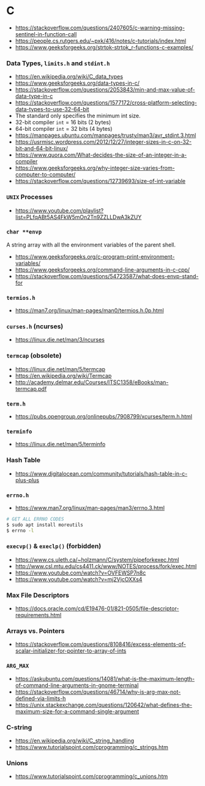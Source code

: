 # C

- https://stackoverflow.com/questions/2407605/c-warning-missing-sentinel-in-function-call
- https://people.cs.rutgers.edu/~pxk/416/notes/c-tutorials/index.html
- https://www.geeksforgeeks.org/strtok-strtok_r-functions-c-examples/

### Data Types, `limits.h` and `stdint.h`

- https://en.wikipedia.org/wiki/C_data_types
- https://www.geeksforgeeks.org/data-types-in-c/
- https://stackoverflow.com/questions/2053843/min-and-max-value-of-data-type-in-c
- https://stackoverflow.com/questions/1577172/cross-platform-selecting-data-types-to-use-32-64-bit
- The standard only specifies the minimum int size.
- 32-bit compiler `int` = 16 bits (2 bytes)
- 64-bit compiler `int` = 32 bits (4 bytes)
- https://manpages.ubuntu.com/manpages/trusty/man3/avr_stdint.3.html
- https://usrmisc.wordpress.com/2012/12/27/integer-sizes-in-c-on-32-bit-and-64-bit-linux/
- https://www.quora.com/What-decides-the-size-of-an-integer-in-a-compiler
- https://www.geeksforgeeks.org/why-integer-size-varies-from-computer-to-computer/
- https://stackoverflow.com/questions/12739693/size-of-int-variable

### `UNIX` Processes

- https://www.youtube.com/playlist?list=PLfqABt5AS4FkW5mOn2Tn9ZZLLDwA3kZUY

### `char **envp`

A string array with all the environment variables of the parent shell.

- https://www.geeksforgeeks.org/c-program-print-environment-variables/
- https://www.geeksforgeeks.org/command-line-arguments-in-c-cpp/
- https://stackoverflow.com/questions/54723587/what-does-envp-stand-for

### `termios.h`

- https://man7.org/linux/man-pages/man0/termios.h.0p.html

### `curses.h` (ncurses)

- https://linux.die.net/man/3/ncurses

### `termcap` (obsolete)

- https://linux.die.net/man/5/termcap
- https://en.wikipedia.org/wiki/Termcap
- http://academy.delmar.edu/Courses/ITSC1358/eBooks/man-termcap.pdf

### `term.h`

- https://pubs.opengroup.org/onlinepubs/7908799/xcurses/term.h.html

### `terminfo`

- https://linux.die.net/man/5/terminfo

### Hash Table

- https://www.digitalocean.com/community/tutorials/hash-table-in-c-plus-plus

### **`errno.h`**

- https://www.man7.org/linux/man-pages/man3/errno.3.html

```bash
# GET ALL ERRNO CODES
$ sudo apt install moreutils
$ errno -l
```

### **`execvp()` & `execlp()` (forbidden)**

- https://www.cs.uleth.ca/~holzmann/C/system/pipeforkexec.html
- http://www.csl.mtu.edu/cs4411.ck/www/NOTES/process/fork/exec.html
- https://www.youtube.com/watch?v=OVFEWSP7n8c
- https://www.youtube.com/watch?v=mj2VjcOXXs4

### Max File Descriptors

- https://docs.oracle.com/cd/E19476-01/821-0505/file-descriptor-requirements.html

### Arrays vs. Pointers

- https://stackoverflow.com/questions/8108416/excess-elements-of-scalar-initializer-for-pointer-to-array-of-ints

### `ARG_MAX`

- https://askubuntu.com/questions/14081/what-is-the-maximum-length-of-command-line-arguments-in-gnome-terminal
- https://stackoverflow.com/questions/46714/why-is-arg-max-not-defined-via-limits-h
- https://unix.stackexchange.com/questions/120642/what-defines-the-maximum-size-for-a-command-single-argument

### C-string

- https://en.wikipedia.org/wiki/C_string_handling
- https://www.tutorialspoint.com/cprogramming/c_strings.htm

### Unions

- https://www.tutorialspoint.com/cprogramming/c_unions.htm
